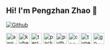 ## Hi! I'm Pengzhan Zhao 👋

[![Github](https://img.shields.io/github/followers/borontion?label=Follow&style=social)](https://github.com/borontion)

<div>
  <a href="https://aws.amazon.com/"><img align="center" height="30" alt="aws" src="https://www.svgrepo.com/download/448266/aws.svg"></a>
  <a href="https://kubernetes.io/"><img align="center" height="30" alt="kubernetes" src="https://www.svgrepo.com/download/376331/kubernetes.svg"></a>
  <a href="https://www.terraform.io/"><img align="center" height="30" alt="terraform" src="https://www.svgrepo.com/download/448253/terraform.svg"></a>
  <a href="https://www.packer.io/"><img align="center" height="30" alt="packer" src="https://www.svgrepo.com/download/448247/packer.svg"></a>
  <a href="https://www.python.org/"><img align="center" height="30" alt="python" src="https://www.svgrepo.com/download/452091/python.svg"></a>
  <a href="https://isocpp.org/"><img align="center" height="30" alt="c++" src="https://www.svgrepo.com/download/373528/cpp3.svg"></a>
  <a href="https://www.typescriptlang.org/"><img align="center" height="30" alt="typescript" src="https://www.svgrepo.com/download/374146/typescript-official.svg"></a>
  <a href="https://go.dev/"><img align="center" height="30" alt="go" src="https://www.svgrepo.com/download/349380/go.svg"></a>
</div>
